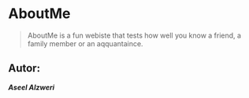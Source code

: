 # AboutMe

>AboutMe is a fun webiste that tests how well you know a friend, a family member or an aqquantaince.

## Autor: 
***Aseel Alzweri***